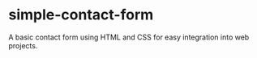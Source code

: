 # simple-contact-form
 A basic contact form using HTML and CSS for easy integration into web projects.
